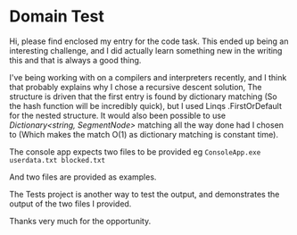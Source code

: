 # Domain Test

Hi, please find enclosed my entry for the code task.
This ended up being an interesting challenge, and I did actually learn something new in the writing this and that is always a good thing.

I've being working with on a compilers and interpreters recently, and I think that probably explains why I chose a recursive descent solution,
The structure is driven that the first entry is found by dictionary matching (So the hash function will be incredibly quick), but I used Linqs .FirstOrDefault for the nested structure. It would also been possible to use *Dictionary<string, SegmentNode>* matching all the way done had I chosen to (Which makes the match O(1) as dictionary matching is constant time).

The console app expects two files to be provided eg
`
ConsoleApp.exe userdata.txt blocked.txt
`

And two files are provided as examples.

The Tests project is another way to test the output, and demonstrates the output of the two files I provided.


Thanks very much for the opportunity.